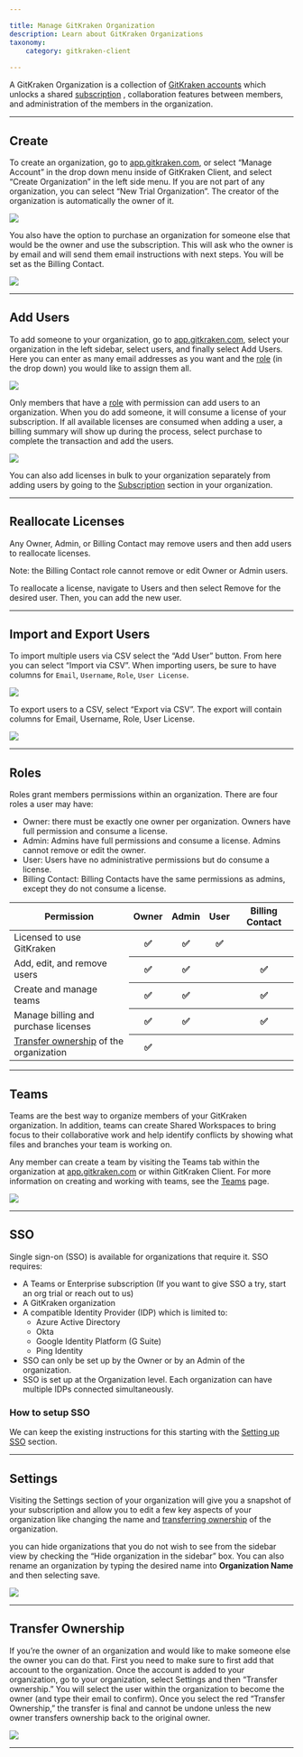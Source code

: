 ```yaml
---

title: Manage GitKraken Organization
description: Learn about GitKraken Organizations
taxonomy:
    category: gitkraken-client
    
---
```


A GitKraken Organization is a collection of [GitKraken accounts](/gitkraken-client/gitkraken-account/) which unlocks a shared [subscription](/gitkraken-client/gitkraken-subscriptions/) , collaboration features between members, and administration of the members in the organization.


***

## Create

To create an organization, go to [app.gitkraken.com](https://app.gitkraken.com/), or select “Manage Account” in the drop down menu inside of GitKraken Client, and select “Create Organization” in the left side menu. If you are not part of any organization, you can select “New Trial Organization”. The creator of the organization is automatically the owner of it.

<img src="/wp-content/uploads/gitkraken-organization-create.png" class="img-responsive center img-bordered">

You also have the option to purchase an organization for someone else that would be the owner and use the subscription. This will ask who the owner is by email and will send them email instructions with next steps. You will be set as the Billing Contact.

<img src="/wp-content/uploads/gitkraken-organization-create-2.png" class="img-responsive center img-bordered">

***

## Add Users

To add someone to your organization, go to [app.gitkraken.com](https://app.gitkraken.com/), select your organization in the left sidebar, select users, and finally select Add Users. Here you can enter as many email addresses as you want and the [role](/gitkraken-client/gitkraken-organization/#roles) (in the drop down) you would like to assign them all. 

<img src="/wp-content/uploads/gitkraken-organization-add-users.png" class="img-responsive center img-bordered">

Only members that have a [role](/gitkraken-client/gitkraken-organization/#roles) with permission can add users to an organization. When you do add someone, it will consume a license of your subscription. If all available licenses are consumed when adding a user, a billing summary will show up during the process, select purchase to complete the transaction and add the users.

<img src="/wp-content/uploads/gitkraken-organization-add-users-2.png" class="img-responsive center img-bordered">

You can also add licenses in bulk to your organization separately from adding users by going to the [Subscription](/gitkraken-client/gitkraken-subscriptions/) section in your organization.

***

## Reallocate Licenses

Any Owner, Admin, or Billing Contact may remove users and then add users to reallocate licenses.

Note: the Billing Contact role cannot remove or edit Owner or Admin users.

To reallocate a license, navigate to Users and then select Remove for the desired user. Then, you can add the new user. 

***

## Import and Export Users

To import multiple users via CSV select the “Add User” button. From here you can select “Import via CSV”. When importing users, be sure to have columns for `Email`, `Username`, `Role`, `User License`.

<img src="/wp-content/uploads/gitkraken-organization-import-and-export-users.png" class="img-responsive center img-bordered">

To export users to a CSV, select “Export via CSV”. The export will contain columns for Email, Username, Role, User License.

<img src="/wp-content/uploads/gitkraken-organization-import-and-export-users-2.png" class="img-responsive center img-bordered">

***

## Roles

Roles grant members permissions within an organization. There are four roles a user may have:
+ Owner: there must be exactly one owner per organization. Owners have full permission and consume a license.
+ Admin: Admins have full permissions and consume a license. Admins cannot remove or edit the owner.
+ User: Users have no administrative permissions but do consume a license.
+ Billing Contact: Billing Contacts have the same permissions as admins, except they do not consume a license.



<table class='table table--bordered table--shortcuts'>
    <thead>
        <tr>
            <th>Permission</th>
            <th>Owner</th>
            <th>Admin</th>
            <th>User</th>
            <th>Billing Contact</th>
        </tr>
    </thead>
    <tbody>
        <tr>
            <td>Licensed to use GitKraken</td>
            <th>✅</th>
            <th>✅</th>
            <th>✅</th>
            <th></th>
        </tr>
        <tr>
            <td>Add, edit, and remove users</td>
            <th>✅</th>
            <th>✅</th>
            <th></th>
            <th>✅</th>
        </tr>
        <tr>
            <td>Create and manage teams</td>
            <th>✅</th>
            <th>✅</th>
            <th></th>
            <th>✅</th>
        </tr>
        <tr>
            <td>Manage billing and purchase licenses</td>
            <th>✅</th>
            <th>✅</th>
            <th></th>
            <th>✅</th>
        </tr>
        <tr>
            <td><a href="/gitkraken-client/gitkraken-organization/#transfer-ownership">Transfer ownership</a> of the organization</td>
            <th>✅</th>
            <th></th>
            <th></th>
            <th></th>
        </tr>
    </tbody>
</table>

***

## Teams

Teams are the best way to organize members of your GitKraken organization. In addition, teams can create Shared Workspaces to bring focus to their collaborative work and help identify conflicts by showing what files and branches your team is working on.

Any member can create a team by visiting the Teams tab within the organization at [app.gitkraken.com](https://app.gitkraken.com/) or within GitKraken Client. For more information on creating and working with teams, see the [Teams](/gitkraken-client/teams/) page.

<img src="/wp-content/uploads/gitkraken-organization-teams.png" class="img-responsive center img-bordered">

***

## SSO

Single sign-on (SSO) is available for organizations that require it. SSO requires:
+ A Teams or Enterprise subscription (If you want to give SSO a try, start an org trial or reach out to us)
+ A GitKraken organization
+ A compatible Identity Provider (IDP) which is limited to:
    + Azure Active Directory
    + Okta
    + Google Identity Platform (G Suite)
    + Ping Identity
+ SSO can only be set up by the Owner or by an Admin of the organization.
+ SSO is set up at the Organization level. Each organization can have multiple IDPs connected simultaneously.

### How to setup SSO

We can keep the existing instructions for this starting with the [Setting up SSO](/gitkraken-client/single-sign-on/#setting-up-sso-on-a-gitkraken-organization) section.

***

## Settings

Visiting the Settings section of your organization will give you a snapshot of your subscription and allow you to edit a few key aspects of your organization like changing the name and [transferring ownership](/gitkraken-client/gitkraken-organization/#transfer-ownership) of the organization.

you can hide organizations that you do not wish to see from the sidebar view by checking the “Hide organization in the sidebar” box. You can also rename an organization by typing the desired name into **Organization Name** and then selecting save. 

<img src="/wp-content/uploads/gitkraken-organization-settings.png" class="img-responsive center img-bordered">

***

## Transfer Ownership

If you’re the owner of an organization and would like to make someone else the owner you can do that. First you need to make sure to first add that account to the organization. Once the account is added to your organization, go to your organization, select Settings and then “Transfer ownership.” You will select the user within the organization to become the owner (and type their email to confirm). Once you select the red “Transfer Ownership,” the transfer is final and cannot be undone unless the new owner transfers ownership back to the original owner.

<img src="/wp-content/uploads/gitkraken-organization-transfer-organization.gif" class="img-responsive center img-bordered">

***
